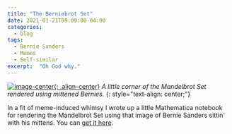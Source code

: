 ```yaml
---
title: "The Berniebrot Set"
date: 2021-01-21T09:00:00-04:00
categories:
  - blog
tags:
  - Bernie Sanders
  - Memes
  - Self-similar
excerpt:  "Oh God why."
---
```


[![image-center](/assets/images/ugh.jpg){: .align-center}](/assets/images/ugh.jpeg)
*A little corner of the Mandelbrot Set rendered using mittened Bernies.*
{: style="text-align: center;"}

In a fit of meme-induced whimsy I wrote up a little Mathematica notebook for rendering the Mandelbrot Set using that image of Bernie Sanders sittin' with his mittens. You can [get it here][thecode].

[thecode]: https://github.com/mcnees/The-Berniebrot-Set